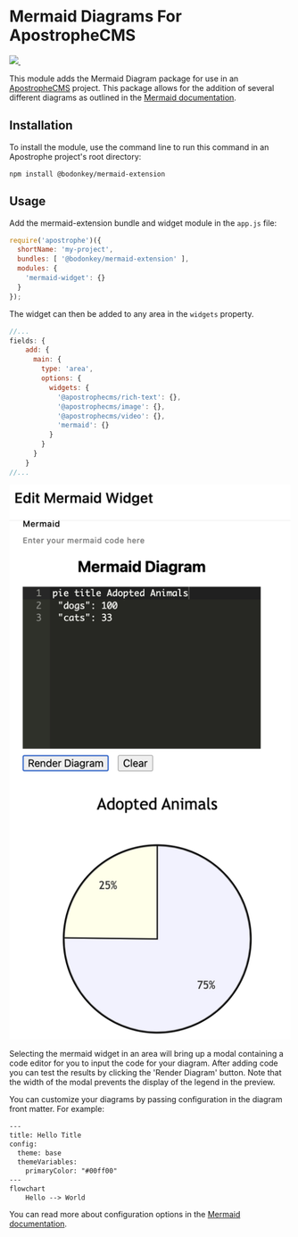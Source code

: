<h1>Mermaid Diagrams For ApostropheCMS</h1>
<p>
  <a aria-label="Apostrophe logo" href="https://v3.docs.apostrophecms.org">
      <img src="https://img.shields.io/badge/MADE%20FOR%20Apostrophe%203-000000.svg?style=for-the-badge&logo=Apostrophe&labelColor=6516dd">
  </a>
  <a aria-label="License" href="https://github.com/apostrophecms/module-template/blob/main/LICENSE.md">
    <img alt="" src="https://img.shields.io/static/v1?style=for-the-badge&labelColor=000000&label=License&message=MIT&color=3DA639">
  </a>
</p>

This module adds the Mermaid Diagram package for use in an [ApostropheCMS](https://apostrophecms.com/) project. This package allows for the addition of several different diagrams as outlined in the [Mermaid documentation](https://mermaid.js.org).

## Installation

To install the module, use the command line to run this command in an Apostrophe project's root directory:

```
npm install @bodonkey/mermaid-extension
```

## Usage

Add the mermaid-extension bundle and widget module in the `app.js` file:

```javascript
require('apostrophe')({
  shortName: 'my-project',
  bundles: [ '@bodonkey/mermaid-extension' ],
  modules: {
    'mermaid-widget': {}
  }
});
```

The widget can then be added to any area in the `widgets` property.

```javascript
//...
fields: {
    add: {
      main: {
        type: 'area',
        options: {
          widgets: {
            '@apostrophecms/rich-text': {},
            '@apostrophecms/image': {},
            '@apostrophecms/video': {},
            'mermaid': {}
          }
        }
      }
    }
//...
```

![Screen shot of a simple pie chart made with the mermaid extension](./images/pie-chart.png)

Selecting the mermaid widget in an area will bring up a modal containing a code editor for you to input the code for your diagram. After adding code you can test the results by clicking the 'Render Diagram' button. Note that the width of the modal prevents the display of the legend in the preview.

You can customize your diagrams by passing configuration in the diagram front matter. For example:

```
---
title: Hello Title
config:
  theme: base
  themeVariables:
    primaryColor: "#00ff00"
---
flowchart
	Hello --> World
```

You can read more about configuration options in the [Mermaid documentation](https://mermaid.js.org/config/configuration.html).
